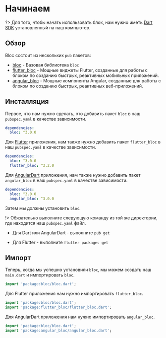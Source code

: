 # Начинаем

?> Для того, чтобы начать использовать блок, нам нужно иметь [Dart SDK](https://www.dartlang.org/install) установленный на наш компьютер.

## Обзор

Bloc состоит из нескольких `pub` пакетов:

- [bloc](https://pub.dev/packages/bloc) - Базовая библиотека `bloc`
- [flutter_bloc](https://pub.dev/packages/flutter_bloc) - Мощные виджеты Flutter, созданные для работы с блоком по созданию быстрых, реактивных мобильных приложений.
- [angular_bloc](https://pub.dev/packages/angular_bloc) - Мощные компоненты Angular, созданные для работы с блоком по созданию быстрых, реактивных веб-приложений.

## Инсталляция

Первое, что нам нужно сделать, это добавить пакет `bloc` в наш `pubspec.yaml` в качестве зависимости.

```yaml
dependencies:
  bloc: ^3.0.0
```

Для [Flutter](https://flutter.io) приложения, нам также нужно добавить пакет `flutter_bloc` в наш `pubspec.yaml` в качестве зависимости.

```yaml
dependencies:
  bloc: ^3.0.0
  flutter_bloc: ^3.2.0
```

Для [AngularDart](https://webdev.dartlang.org/angular) приложения, нам также нужно добавить пакет `angular_bloc` в наш `pubspec.yaml` в качестве зависимости.

```yaml
dependencies:
  bloc: ^3.0.0
  angular_bloc: ^3.0.0
```

Затем мы должны установить `bloc`.

!> Обязательно выполните следующую команду из той же директории, где находится наш `pubspec.yaml` файл.

- Для Dart или AngularDart - выполните `pub get`

- Для Flutter - выполните `flutter packages get`

## Импорт

Теперь, когда мы успешно установили `bloc`, мы можем создать наш `main.dart` и импортировать `bloc`.

```dart
import 'package:bloc/bloc.dart';
```

Для Flutter приложения нам нужно импортировать `flutter_bloc`.

```dart
import 'package:bloc/bloc.dart';
import 'package:flutter_bloc/flutter_bloc.dart';
```

Для AngularDart приложения нам нужно импортировать `angular_bloc`.

```dart
import 'package:bloc/bloc.dart';
import 'package:angular_bloc/angular_bloc.dart';
```
